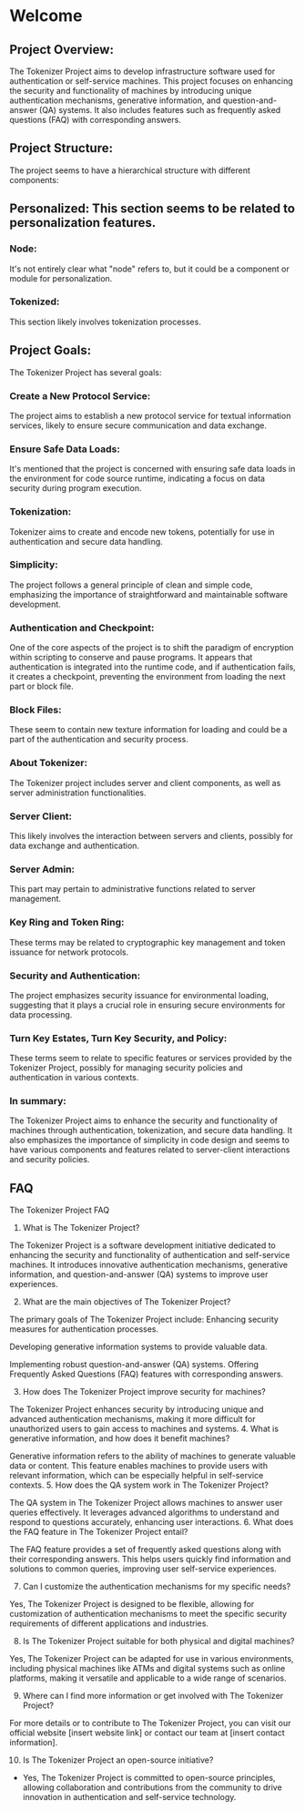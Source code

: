 # Welcome

## Project Overview:
The Tokenizer Project aims to develop infrastructure software used for authentication or self-service machines. This project focuses on enhancing the security and functionality of machines by introducing unique authentication mechanisms, generative information, and question-and-answer (QA) systems. It also includes features such as frequently asked questions (FAQ) with corresponding answers.

## Project Structure:
The project seems to have a hierarchical structure with different components:

## Personalized: This section seems to be related to personalization features.

### Node: 
It's not entirely clear what "node" refers to, but it could be a component or module for personalization.

### Tokenized: 
This section likely involves tokenization processes.

## Project Goals:
The Tokenizer Project has several goals:

### Create a New Protocol Service: 
The project aims to establish a new protocol service for textual information services, likely to ensure secure communication and data exchange.

### Ensure Safe Data Loads: 
It's mentioned that the project is concerned with ensuring safe data loads in the environment for code source runtime, indicating a focus on data security during program execution.

### Tokenization: 
Tokenizer aims to create and encode new tokens, potentially for use in authentication and secure data handling.

### Simplicity: 
The project follows a general principle of clean and simple code, emphasizing the importance of straightforward and maintainable software development.

### Authentication and Checkpoint: 
One of the core aspects of the project is to shift the paradigm of encryption within scripting to conserve and pause programs. It appears that authentication is integrated into the runtime code, and if authentication fails, it creates a checkpoint, preventing the environment from loading the next part or block file.

### Block Files: 
These seem to contain new texture information for loading and could be a part of the authentication and security process.

### About Tokenizer:
The Tokenizer project includes server and client components, as well as server administration functionalities.

### Server Client: 
This likely involves the interaction between servers and clients, possibly for data exchange and authentication.

### Server Admin: 
This part may pertain to administrative functions related to server management.

### Key Ring and Token Ring: 
These terms may be related to cryptographic key management and token issuance for network protocols.

### Security and Authentication: 
The project emphasizes security issuance for environmental loading, suggesting that it plays a crucial role in ensuring secure environments for data processing.

### Turn Key Estates, Turn Key Security, and Policy: 
These terms seem to relate to specific features or services provided by the Tokenizer Project, possibly for managing security policies and authentication in various contexts.

### In summary: 
The Tokenizer Project aims to enhance the security and functionality of machines through authentication, tokenization, and secure data handling. It also emphasizes the importance of simplicity in code design and seems to have various components and features related to server-client interactions and security policies.

## FAQ
The Tokenizer Project FAQ

1. What is The Tokenizer Project?

The Tokenizer Project is a software development initiative dedicated to enhancing the security and functionality of authentication and self-service machines. It introduces innovative authentication mechanisms, generative information, and question-and-answer (QA) systems to improve user experiences.

2. What are the main objectives of The Tokenizer Project?

The primary goals of The Tokenizer Project include:
Enhancing security measures for authentication processes.

Developing generative information systems to provide valuable data.

Implementing robust question-and-answer (QA) systems.
Offering Frequently Asked Questions (FAQ) features with corresponding answers.

3. How does The Tokenizer Project improve security for machines?

The Tokenizer Project enhances security by introducing unique and advanced authentication mechanisms, making it more difficult for unauthorized users to gain access to machines and systems.
4. What is generative information, and how does it benefit machines?

Generative information refers to the ability of machines to generate valuable data or content. This feature enables machines to provide users with relevant information, which can be especially helpful in self-service contexts.
5. How does the QA system work in The Tokenizer Project?

The QA system in The Tokenizer Project allows machines to answer user queries effectively. It leverages advanced algorithms to understand and respond to questions accurately, enhancing user interactions.
6. What does the FAQ feature in The Tokenizer Project entail?

The FAQ feature provides a set of frequently asked questions along with their corresponding answers. This helps users quickly find information and solutions to common queries, improving user self-service experiences.

7. Can I customize the authentication mechanisms for my specific needs?

Yes, The Tokenizer Project is designed to be flexible, allowing for customization of authentication mechanisms to meet the specific security requirements of different applications and industries.

8. Is The Tokenizer Project suitable for both physical and digital machines?

Yes, The Tokenizer Project can be adapted for use in various environments, including physical machines like ATMs and digital systems such as online platforms, making it versatile and applicable to a wide range of scenarios.

9. Where can I find more information or get involved with The Tokenizer Project?

For more details or to contribute to The Tokenizer Project, you can visit our official website [insert website link] or contact our team at [insert contact information].

10. Is The Tokenizer Project an open-source initiative?

- Yes, The Tokenizer Project is committed to open-source principles, allowing collaboration and contributions from the community to drive innovation in authentication and self-service technology.
